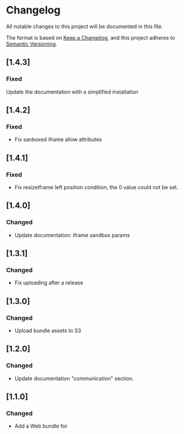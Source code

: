 # Changelog

All notable changes to this project will be documented in this file.

The format is based on [Keep a Changelog](https://keepachangelog.com/en/1.0.0/),
and this project adheres to [Semantic Versioning](https://semver.org/spec/v2.0.0.html).

## [1.4.3]

### Fixed
Update the documentation with a simplified installation

## [1.4.2]

### Fixed

-   Fix sanboxed iframe allow attributes

## [1.4.1]

### Fixed

-   Fix resizeIframe left position condition, the 0 value could not be set.

## [1.4.0]

### Changed

-   Update documentation: iframe sandbox params

## [1.3.1]

### Changed

-   Fix uploading after a release

## [1.3.0]

### Changed

-   Upload bundle assets to S3 

## [1.2.0]

### Changed

-   Update documentation "communication" section. 

## [1.1.0]

### Changed

-   Add a Web bundle for <script> consumers 

## [1.0.1]

### Fixed

-   Fix CI

## [1.0.0]

### Changed

-   Published v1.0.0

## [0.4.2]

### Fixed

-   Fix ci readme
-   Fix ci changelog

## [0.4.1]

### Fixed

-   Fix ci changelog

## [0.4.0]

### Changed

-   Rename project and variables from "Sandboxed" to "Boxed"

## [0.3.0]

### Changed

-   Add activate token refresh

## [0.2.3]

### Fixed

-   Refact iAdvizeInternals function name

## [0.2.2]

### Fixed

-   Fix web sdk get return

## [0.2.1]

### Fixed

-   Fix web sdk implementation

## [0.2.0]

### Changed

-   Update documentation

## [0.1.1]

### Fixed

-   Fix ci

## [0.1.0]

### Changed

-   Update documentation, add example
